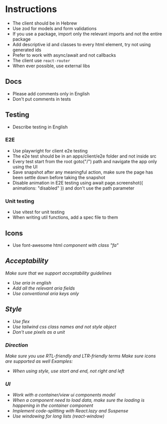# Instructions

- The client should be in Hebrew
- Use zod for models and form validations
- If you use a package, import only the relevant imports and not the entire package
- Add descriptive id and classes to every html element, try not using generated ids
- Prefer to work with async/await and not callbacks
- The client use `react-router`
- When ever possible, use external libs

## Docs

- Please add comments only in English
- Don't put comments in tests

## Testing

- Describe testing in English

### E2E

- Use playwright for client e2e testing
- The e2e test should be in an apps/client/e2e folder and not inside src
- Every test start from the root goto("/") path and navigate the app only using the UI
- Save snapshot after any meaningful action, make sure the page has been settle down before taking the snapshot
- Disable animation in E2E testing using await page.screenshot({ animations: "disabled" }) and don't use the path parameter

### Unit testing

- Use vitest for unit testing
- When writing util functions, add a spec file to them

## Icons

- Use font-awesome html <i> component with class "fa"

## Acceptability

Make sure that we support acceptability guidelines

- Use aria in english
- Add all the relevant aria fields
- Use conventional aria keys only

## Style

- Use flex
- Use tailwind css class names and not style object
- Don't use pixels as a unit

### Direction

Make sure you use RTL-friendly and LTR-friendly terms
Make sure icons are supported as well
Examples:

- When using style, use start and end, not right and left

### UI

- Work with a container/view ui components model
- When a component need to load data, make sure the loading is happening in the container component
- Implement code-splitting with React.lazy and Suspense
- Use windowing for long lists (react-window)
